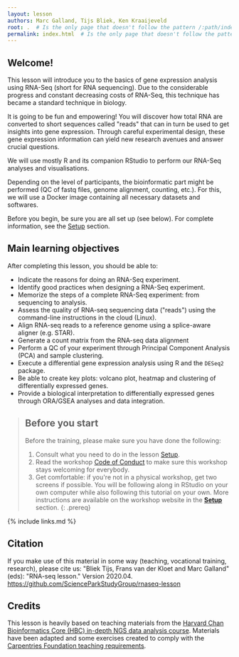 ```yaml
---
layout: lesson
authors: Marc Galland, Tijs Bliek, Ken Kraaijeveld
root: .  # Is the only page that doesn't follow the pattern /:path/index.html
permalink: index.html  # Is the only page that doesn't follow the pattern /:path/index.html
---
```


## Welcome!

This lesson will introduce you to the basics of gene expression analysis using RNA-Seq (short for RNA sequencing). Due to the considerable progress and constant decreasing costs of RNA-Seq, this technique has became a standard technique in biology. 

It is going to be fun and empowering! You will discover how total RNA are converted to short sequences called "reads" that can in turn be used to get insights into gene expression. Through careful experimental design, these gene expression information can yield new research avenues and answer crucial questions. 

We will use mostly R and its companion RStudio to perform our RNA-Seq analyses and visualisations. 

Depending on the level of participants, the bioinformatic part might be performed (QC of fastq files, genome alignment, counting, etc.). For this, we will use a Docker image containing all necessary datasets and softwares. 

Before you begin, be sure you are all set up (see below). For complete information, see the [Setup](../setup.html) section. 


## Main learning objectives
After completing this lesson, you should be able to:
- Indicate the reasons for doing an RNA-Seq experiment. 
- Identify good practices when designing a RNA-Seq experiment.
- Memorize the steps of a complete RNA-Seq experiment: from sequencing to analysis.
- Assess the quality of RNA-seq sequencing data ("reads") using the command-line instructions in the cloud (Linux).
- Align RNA-seq reads to a reference genome using a splice-aware aligner (e.g. STAR).
- Generate a count matrix from the RNA-seq data alignment  
- Perform a QC of your experiment through Principal Component Analysis (PCA) and sample clustering. 
- Execute a differential gene expression analysis using R and the `DESeq2` package.  
- Be able to create key plots: volcano plot, heatmap and clustering of differentially expressed genes.  
- Provide a biological interpretation to differentially expressed genes through ORA/GSEA analyses and data integration.

> ## Before you start
>
> Before the training, please make sure you have done the following: 
>
> 1. Consult what you need to do in the lesson [Setup](https://scienceparkstudygroup.github.io/rna-seq-lesson/setup.html).
> 2. Read the workshop [Code of Conduct](https://docs.carpentries.org/topic_folders/policies/code-of-conduct.html) to make sure this workshop stays welcoming for everybody.
> 3. Get comfortable: if you're not in a physical workshop, get two screens if possible. You will be following along in RStudio on your own computer while also following this tutorial on your own.
> More instructions are available on the workshop website in the [**Setup**](/setup.html) section.
{: .prereq}

{% include links.md %}

## Citation
If you make use of this material in some way (teaching, vocational training, research), please cite us:
"Bliek Tijs, Frans van der Kloet and Marc Galland" (eds): "RNA-seq lesson."  Version 2020.04.
https://github.com/ScienceParkStudyGroup/rnaseq-lesson

## Credits
This lesson is heavily based on teaching materials from the [Harvard Chan Bioinformatics Core (HBC) in-depth NGS data analysis course](https://hbctraining.github.io/In-depth-NGS-Data-Analysis-Course/). Materials have been adapted and some exercises created to comply with the [Carpentries Foundation teaching requirements](https://carpentries.github.io/instructor-training/).




